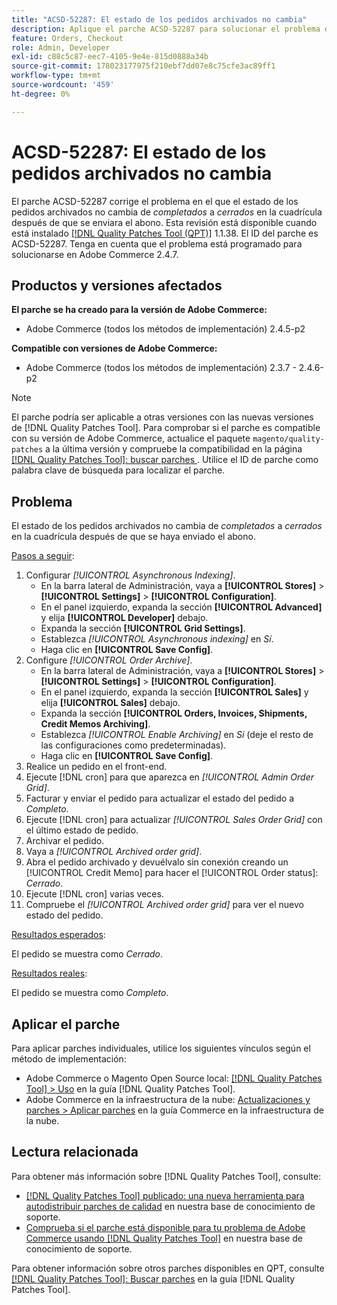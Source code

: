 ```yaml
---
title: "ACSD-52287: El estado de los pedidos archivados no cambia"
description: Aplique el parche ACSD-52287 para solucionar el problema de Adobe Commerce en el que el estado de los pedidos archivados no cambia de *completado* a *cerrado* en la cuadrícula después de enviar la nota de crédito.
feature: Orders, Checkout
role: Admin, Developer
exl-id: c88c5c87-eec7-4105-9e4e-815d0888a34b
source-git-commit: 178023177975f210ebf7dd07e8c75cfe3ac89ff1
workflow-type: tm+mt
source-wordcount: '459'
ht-degree: 0%

---
```


# ACSD-52287: El estado de los pedidos archivados no cambia

El parche ACSD-52287 corrige el problema en el que el estado de los pedidos archivados no cambia de *completados* a *cerrados* en la cuadrícula después de que se enviara el abono. Esta revisión está disponible cuando está instalado [[!DNL Quality Patches Tool (QPT)]](/help/announcements/adobe-commerce-announcements/magento-quality-patches-released-new-tool-to-self-serve-quality-patches.md) 1.1.38. El ID del parche es ACSD-52287. Tenga en cuenta que el problema está programado para solucionarse en Adobe Commerce 2.4.7.

## Productos y versiones afectados

**El parche se ha creado para la versión de Adobe Commerce:**

* Adobe Commerce (todos los métodos de implementación) 2.4.5-p2

**Compatible con versiones de Adobe Commerce:**

* Adobe Commerce (todos los métodos de implementación) 2.3.7 - 2.4.6-p2

>[!NOTE]
>
>El parche podría ser aplicable a otras versiones con las nuevas versiones de [!DNL Quality Patches Tool]. Para comprobar si el parche es compatible con su versión de Adobe Commerce, actualice el paquete `magento/quality-patches` a la última versión y compruebe la compatibilidad en la página [[!DNL Quality Patches Tool]: buscar parches ](https://experienceleague.adobe.com/tools/commerce-quality-patches/index.html). Utilice el ID de parche como palabra clave de búsqueda para localizar el parche.

## Problema

El estado de los pedidos archivados no cambia de *completados* a *cerrados* en la cuadrícula después de que se haya enviado el abono.

<u>Pasos a seguir</u>:

1. Configurar *[!UICONTROL Asynchronous Indexing]*.
   * En la barra lateral de Administración, vaya a **[!UICONTROL Stores]** > **[!UICONTROL Settings]** > **[!UICONTROL Configuration]**.
   * En el panel izquierdo, expanda la sección **[!UICONTROL Advanced]** y elija **[!UICONTROL Developer]** debajo.
   * Expanda la sección **[!UICONTROL Grid Settings]**.
   * Establezca *[!UICONTROL Asynchronous indexing]* en *Sí*.
   * Haga clic en **[!UICONTROL Save Config]**.
1. Configure *[!UICONTROL Order Archive]*.
   * En la barra lateral de Administración, vaya a **[!UICONTROL Stores]** > **[!UICONTROL Settings]** > **[!UICONTROL Configuration]**.
   * En el panel izquierdo, expanda la sección **[!UICONTROL Sales]** y elija **[!UICONTROL Sales]** debajo.
   * Expanda la sección **[!UICONTROL Orders, Invoices, Shipments, Credit Memos Archiving]**.
   * Establezca *[!UICONTROL Enable Archiving]* en *Sí* (deje el resto de las configuraciones como predeterminadas).
   * Haga clic en **[!UICONTROL Save Config]**.
1. Realice un pedido en el front-end.
1. Ejecute [!DNL cron] para que aparezca en *[!UICONTROL Admin Order Grid]*.
1. Facturar y enviar el pedido para actualizar el estado del pedido a *Completo*.
1. Ejecute [!DNL cron] para actualizar *[!UICONTROL Sales Order Grid]* con el último estado de pedido.
1. Archivar el pedido.
1. Vaya a *[!UICONTROL Archived order grid]*.
1. Abra el pedido archivado y devuélvalo sin conexión creando un [!UICONTROL Credit Memo] para hacer el [!UICONTROL Order status]: *Cerrado*.
1. Ejecute [!DNL cron] varias veces.
1. Compruebe el *[!UICONTROL Archived order grid]* para ver el nuevo estado del pedido.

<u>Resultados esperados</u>:

El pedido se muestra como *Cerrado*.

<u>Resultados reales</u>:

El pedido se muestra como *Completo*.

## Aplicar el parche

Para aplicar parches individuales, utilice los siguientes vínculos según el método de implementación:

* Adobe Commerce o Magento Open Source local: [[!DNL Quality Patches Tool] > Uso](https://experienceleague.adobe.com/docs/commerce-operations/tools/quality-patches-tool/usage.html) en la guía [!DNL Quality Patches Tool].
* Adobe Commerce en la infraestructura de la nube: [Actualizaciones y parches > Aplicar parches](https://experienceleague.adobe.com/docs/commerce-cloud-service/user-guide/develop/upgrade/apply-patches.html) en la guía Commerce en la infraestructura de la nube.

## Lectura relacionada

Para obtener más información sobre [!DNL Quality Patches Tool], consulte:

* [[!DNL Quality Patches Tool] publicado: una nueva herramienta para autodistribuir parches de calidad](/help/announcements/adobe-commerce-announcements/magento-quality-patches-released-new-tool-to-self-serve-quality-patches.md) en nuestra base de conocimiento de soporte.
* [Comprueba si el parche está disponible para tu problema de Adobe Commerce usando [!DNL Quality Patches Tool]](/help/support-tools/patches-available-in-qpt-tool/check-patch-for-magento-issue-with-magento-quality-patches.md) en nuestra base de conocimiento de soporte.

Para obtener información sobre otros parches disponibles en QPT, consulte [[!DNL Quality Patches Tool]: Buscar parches](https://experienceleague.adobe.com/tools/commerce-quality-patches/index.html) en la guía [!DNL Quality Patches Tool].
